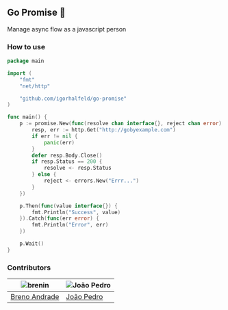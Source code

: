 ## Go Promise 🐰

Manage async flow as a javascript person

### How to use

```go
package main

import (
	"fmt"
	"net/http"

	"github.com/igorhalfeld/go-promise"
)

func main() {
	p := promise.New(func(resolve chan interface{}, reject chan error) {
		resp, err := http.Get("http://gobyexample.com")
		if err != nil {
			panic(err)
		}
		defer resp.Body.Close()
		if resp.Status == 200 {
			resolve <- resp.Status
		} else {
			reject <- errors.New("Errr...")
		}
	})

	p.Then(func(value interface{}) {
		fmt.Println("Success", value)
	}).Catch(func(err error) {
		fmt.Println("Error", err)
	})

	p.Wait()
}
```

### Contributors

![brenin](https://avatars3.githubusercontent.com/u/16777941?s=100&v=4)  | ![João Pedro](https://avatars0.githubusercontent.com/u/4886125?s=100&v=4)
------------------------------------------------------------------------|------------------------------------------------------------------------ 
[Breno Andrade](https://github.com/BrenoAndrade)                        | [João Pedro](https://github.com/joaopmgd)